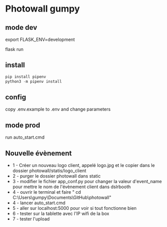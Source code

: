 # Photowall gumpy

## mode dev

export FLASK_ENV=development

flask run

## install

```python
pip install pipenv
python3 -m pipenv install
```

## config

copy .env.example to .env and change parameters

## mode prod

run auto_start.cmd

## Nouvelle évènement

- 1 - Créer un nouveau logo client, appelé logo.jpg et le copier dans le dossier photowall/statis/logo_client
- 2 - purger le dossier photowall dans static
- 3 - modifier le fichier app_conf.py pour changer la valeur d'event_name pour mettre le nom de l'évènement client dans dslrbooth
- 4 - ouvrir le terminal et faire " cd C:\Users\gumpy\Documents\GitHub\photowall"
- 4 - lancer auto_start.cmd
- 5 - aller sur localhost:5000 pour voir si tout fonctionne bien
- 6 - tester sur la tablette avec l'IP wifi de la box  
- 7 - tester l'upload
